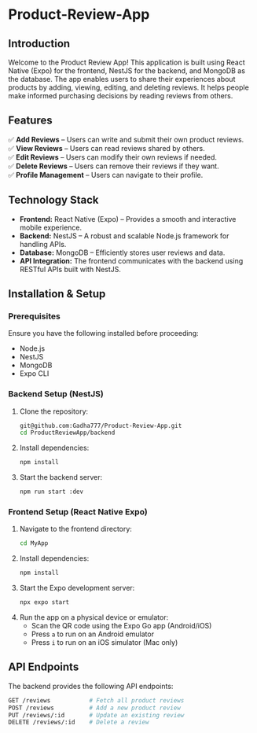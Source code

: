 # Product-Review-App

## Introduction
Welcome to the Product Review App! This application is built using React Native (Expo) for the frontend, NestJS for the backend, and MongoDB as the database. The app enables users to share their experiences about products by adding, viewing, editing, and deleting reviews. It helps people make informed purchasing decisions by reading reviews from others.

## Features
✅ **Add Reviews** – Users can write and submit their own product reviews.  
✅ **View Reviews** – Users can read reviews shared by others.  
✅ **Edit Reviews** – Users can modify their own reviews if needed.  
✅ **Delete Reviews** – Users can remove their reviews if they want.  
✅ **Profile Management** – Users can navigate to their profile.

## Technology Stack
- **Frontend:** React Native (Expo) – Provides a smooth and interactive mobile experience.  
- **Backend:** NestJS – A robust and scalable Node.js framework for handling APIs.  
- **Database:** MongoDB – Efficiently stores user reviews and data.  
- **API Integration:** The frontend communicates with the backend using RESTful APIs built with NestJS.

## Installation & Setup

### Prerequisites
Ensure you have the following installed before proceeding:
- Node.js
- NestJS
- MongoDB
- Expo CLI

### Backend Setup (NestJS)
1. Clone the repository:
   ```sh
   git@github.com:Gadha777/Product-Review-App.git
   cd ProductReviewApp/backend
   ```
2. Install dependencies:
   ```sh
   npm install
   ```

4. Start the backend server:
   ```sh
   npm run start :dev
   ```

### Frontend Setup (React Native Expo)
1. Navigate to the frontend directory:
   ```sh
   cd MyApp
   ```
2. Install dependencies:
   ```sh
   npm install
   ```
3. Start the Expo development server:
   ```sh
   npx expo start
   ```
4. Run the app on a physical device or emulator:
   - Scan the QR code using the Expo Go app (Android/iOS)
   - Press `a` to run on an Android emulator
   - Press `i` to run on an iOS simulator (Mac only)

## API Endpoints
The backend provides the following API endpoints:
```sh
GET /reviews           # Fetch all product reviews
POST /reviews          # Add a new product review
PUT /reviews/:id       # Update an existing review
DELETE /reviews/:id    # Delete a review

```




